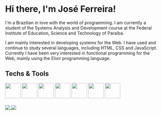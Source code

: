 # Hi there, I'm José Ferreira!

I'm a Brazilian in love with the world of programming. I am currently a student of the Systems Analysis and Development course at the Federal Institute of Education, Science and Technology of Paraíba.

I am mainly interested in developing systems for the Web. I have used and continue to study several languages, including HTML, CSS and JavaScript. Currently I have been very interested in functional programming for the Web, mainly using the Elixir programming language.

## Techs & Tools
<div align="left">
  <img height="50rem" src="https://cdn.jsdelivr.net/gh/devicons/devicon/icons/html5/html5-plain.svg" />
  <img height="50rem" src="https://cdn.jsdelivr.net/gh/devicons/devicon/icons/css3/css3-plain.svg" />
  <img height="50rem" src="https://cdn.jsdelivr.net/gh/devicons/devicon/icons/javascript/javascript-original.svg" />
  <img height="50rem" src="https://cdn.jsdelivr.net/gh/devicons/devicon/icons/typescript/typescript-original.svg" />
  <img height="50rem" src="https://cdn.jsdelivr.net/gh/devicons/devicon/icons/nodejs/nodejs-original.svg" />
  <img height="50rem" src="https://cdn.jsdelivr.net/gh/devicons/devicon/icons/vscode/vscode-original.svg" />
  <img height="50rem" src="https://cdn.jsdelivr.net/gh/devicons/devicon/icons/elixir/elixir-original.svg" />
</div>
<br>
<a href="https://github.com/anuraghazra/github-readme-stats">
  <img align="center" src="https://github-readme-stats.vercel.app/api?username=joseferreira-dev&theme=transparent&show_icons=true&count_private=true&PAT_1=g9GcJv22vHw7Ambf9T5F5AJi" />
</a>
<a href="https://github.com/anuraghazra/convoychat">
  <img align="center" src="https://github-readme-stats.vercel.app/api/top-langs/?username=joseferreira-dev&theme=transparent&show_icons=true&count_private=true&langs_count=7&layout=compact&PAT_1=g9GcJv22vHw7Ambf9T5F5AJi" />
</a>
